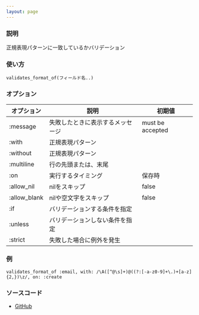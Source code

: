 ```yaml
---
layout: page
---
```


### 説明

正規表現パターンに一致しているかバリデーション

### 使い方

    validates_format_of(フィールド名..)

### オプション

| オプション   | 説明                             | 初期値           |
| ------------ | -------------------------------- | ---------------- |
| :message     | 失敗したときに表示するメッセージ | must be accepted |
| :with        | 正規表現パターン                 |                  |
| :without     | 正規表現パターン                 |                  |
| :multiline   | 行の先頭または、末尾             |                  |
| :on          | 実行するタイミング               | 保存時           |
| :allow_nil   | nilをスキップ                    | false            |
| :allow_blank | nilや空文字をスキップ            | false            |
| :if          | バリデーションする条件を指定     |                  |
| :unless      | バリデーションしない条件を指定   |                  |
| :strict      | 失敗した場合に例外を発生         |                  |

### 例

    validates_format_of :email, with: /\A([^@\s]+)@((?:[-a-z0-9]+\.)+[a-z]{2,})\z/, on: :create

### ソースコード

- [GitHub](https://github.com/rails/rails/blob/984c3ef2775781d47efa9f541ce570daa2434a80/activemodel/lib/active_model/validations/format.rb#L108)
